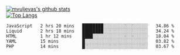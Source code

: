 [![mvuljevas's github stats](https://github-readme-stats.vercel.app/api?username=mvuljevas&show_icons=true&theme=dracula)](https://www.mvuljevas.com)
<br>
[![Top Langs](https://github-readme-stats.vercel.app/api/top-langs/?username=mvuljevas&theme=dracula)](https://www.mvuljevas.com)

<!--START_SECTION:waka-->
```text
JavaScript   2 hrs 20 mins   ████████░░░░░░░░░░░░░░░░░   34.86 % 
Liquid       2 hrs 18 mins   ████████░░░░░░░░░░░░░░░░░   34.24 % 
HTML         1 hr 12 mins    ████░░░░░░░░░░░░░░░░░░░░░   18.04 % 
YAML         15 mins         █░░░░░░░░░░░░░░░░░░░░░░░░   03.82 % 
PHP          14 mins         █░░░░░░░░░░░░░░░░░░░░░░░░   03.67 %
```
<!--END_SECTION:waka-->
